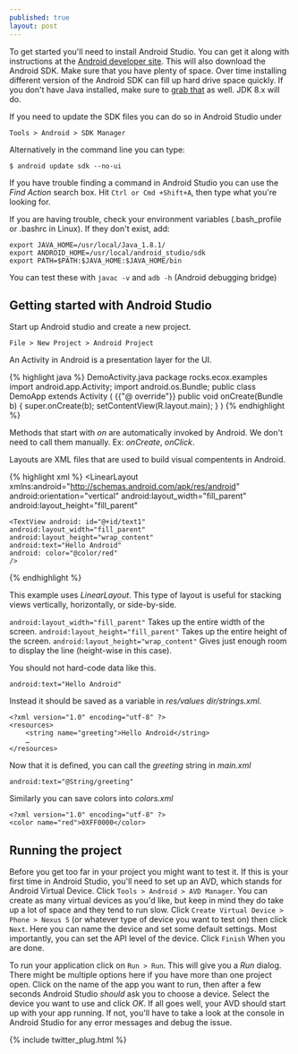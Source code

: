 ```yaml
---
published: true
layout: post
---
```



To get started you'll need to install Android Studio. You can get it along with instructions at the [Android developer site](https://developer.android.com/sdk/installing/index.html). This will also download the Android SDK. Make sure that you have plenty of space. Over time installing different version of the Android SDK can fill up hard drive space quickly. If you don't have Java installed, make sure to [grab that](http://www.oracle.com/technetwork/java/javase/downloads/index.html) as well. JDK 8.x will do.

If you need to update the SDK files you can do so in Android Studio under

    Tools > Android > SDK Manager

Alternatively in the command line you can type:

    $ android update sdk --no-ui

If you have trouble finding a command in Android Studio you can use the _Find Action_ search box. Hit `Ctrl or Cmd +Shift+A`, then type what you're looking for.

If you are having trouble, check your environment variables (.bash_profile or .bashrc in Linux).
If they don't exist, add:

    export JAVA_HOME=/usr/local/Java_1.8.1/
    export ANDROID_HOME=/usr/local/android_studio/sdk
    export PATH=$PATH:$JAVA_HOME:$JAVA_HOME/bin

You can test these with `javac -v` and `adb -h` (Android debugging bridge)

## Getting started with Android Studio

Start up Android studio and create a new project.

    File > New Project > Android Project

An Activity in Android is a presentation layer for the UI.

{% highlight java %}
DemoActivity.java
package rocks.ecox.examples
import android.app.Activity;
import android.os.Bundle;
public class DemoApp extends Activity
(
	{{"@ override"}}
	public void onCreate(Bundle b)
	{
		super.onCreate(b);
		setContentView(R.layout.main);
	}
)
{% endhighlight %}


Methods that start with _on_ are automatically invoked by Android. We don't need to call them manually. Ex: _onCreate_, _onClick_.

Layouts are XML files that are used to build visual compentents in Android.

{% highlight xml %}
<LinearLayout xmlns:android="http://schemas.android.com/apk/res/android"
android:orientation="vertical"
android:layout_width="fill_parent"
android:layout_height="fill_parent"
>
	<TextView android: id="@+id/text1"
	android:layout_width="fill_parent"
	android:layout_height="wrap_content"
	android:text="Hello Android"
	android: color="@color/red"
	/>
</LinearLayout>
{% endhighlight %}

This example uses _LinearLayout_. This type of layout is useful for stacking views vertically, horizontally, or side-by-side.

`android:layout_width="fill_parent"` Takes up the entire width of the screen.
`android:layout_height="fill_parent"` Takes up the entire height of the screen.
`android:layout_height="wrap_content"` Gives just enough room to display the line (height-wise in this case).

You should not hard-code data like this.

    android:text="Hello Android"

Instead it should be saved as a variable in _res/values dir/strings.xml_.

```
<?xml version="1.0" encoding="utf-8" ?>
<resources>
	<string name="greeting">Hello Android</string>
	…
</resources>
```

Now that it is defined, you can call the _greeting_ string in _main.xml_

    android:text="@String/greeting"

Similarly you can save colors into _colors.xml_

```
<?xml version="1.0" encoding="utf-8" ?>
<color name="red">0XFF0000</color>
```

## Running the project

Before you get too far in your project you might want to test it. If this is your first time in Android Studio, you'll need to set up an AVD, which stands for Android Virtual Device. Click `Tools > Android > AVD Manager`. You can create as many virtual devices as you'd like, but keep in mind they do take up a lot of space and they tend to run slow.
Click `Create Virtual Device > Phone > Nexus 5` (or whatever type of device you want to test on) then click `Next`. Here you can name the device and set some default settings. Most importantly, you can set the API level of the device. Click `Finish` When you are done.

To run your application click on `Run > Run`. This will give you a _Run_ dialog. There might be multiple options here if you have more than one project open. Click on the name of the app you want to run, then after a few seconds Android Studio _should_ ask you to choose a device. Select the device you want to use and click _OK_. If all goes well, your AVD should start up with your app running. If not, you'll have to take a look at the console in Android Studio for any error messages and debug the issue.

{% include twitter_plug.html %}
